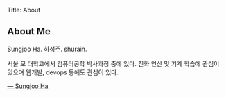 Title: About


## About Me

Sungjoo Ha. 하성주. shurain.

서울 모 대학교에서 컴퓨터공학 박사과정 중에 있다.
진화 연산 및 기계 학습에 관심이 있으며 웹개발, devops 등에도 관심이 있다.

[— Sungjoo Ha](http://www.shurain.net/)
